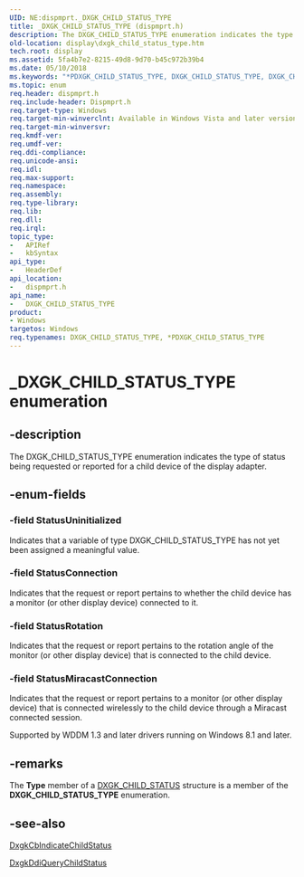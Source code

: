 ```yaml
---
UID: NE:dispmprt._DXGK_CHILD_STATUS_TYPE
title: _DXGK_CHILD_STATUS_TYPE (dispmprt.h)
description: The DXGK_CHILD_STATUS_TYPE enumeration indicates the type of status being requested or reported for a child device of the display adapter.
old-location: display\dxgk_child_status_type.htm
tech.root: display
ms.assetid: 5fa4b7e2-8215-49d8-9d70-b45c972b39b4
ms.date: 05/10/2018
ms.keywords: "*PDXGK_CHILD_STATUS_TYPE, DXGK_CHILD_STATUS_TYPE, DXGK_CHILD_STATUS_TYPE enumeration [Display Devices], DmEnums_684c935e-6fd5-4743-a196-d6674b8f2e56.xml, PDXGK_CHILD_STATUS_TYPE, PDXGK_CHILD_STATUS_TYPE enumeration pointer [Display Devices], StatusConnection, StatusMiracast, StatusRotation, StatusUninitialized, _DXGK_CHILD_STATUS_TYPE, display.dxgk_child_status_type, dispmprt/DXGK_CHILD_STATUS_TYPE, dispmprt/PDXGK_CHILD_STATUS_TYPE, dispmprt/StatusConnection, dispmprt/StatusMiracast, dispmprt/StatusRotation, dispmprt/StatusUninitialized"
ms.topic: enum
req.header: dispmprt.h
req.include-header: Dispmprt.h
req.target-type: Windows
req.target-min-winverclnt: Available in Windows Vista and later versions of the Windows operating systems.
req.target-min-winversvr: 
req.kmdf-ver: 
req.umdf-ver: 
req.ddi-compliance: 
req.unicode-ansi: 
req.idl: 
req.max-support: 
req.namespace: 
req.assembly: 
req.type-library: 
req.lib: 
req.dll: 
req.irql: 
topic_type:
-	APIRef
-	kbSyntax
api_type:
-	HeaderDef
api_location:
-	dispmprt.h
api_name:
-	DXGK_CHILD_STATUS_TYPE
product:
- Windows
targetos: Windows
req.typenames: DXGK_CHILD_STATUS_TYPE, *PDXGK_CHILD_STATUS_TYPE
---
```


# _DXGK_CHILD_STATUS_TYPE enumeration


## -description


The DXGK_CHILD_STATUS_TYPE enumeration indicates the type of status being requested or reported for a child device of the display adapter.


## -enum-fields




### -field StatusUninitialized

Indicates that a variable of type DXGK_CHILD_STATUS_TYPE has not yet been assigned a meaningful value.


### -field StatusConnection

Indicates that the request or report pertains to whether the child device has a monitor (or other display device) connected to it.


### -field StatusRotation

Indicates that the request or report pertains to the rotation angle of the monitor (or other display device) that is connected to the child device.


### -field StatusMiracastConnection

Indicates that the request or report pertains to a monitor (or other display device) that is connected wirelessly to the child device through a Miracast connected session.

Supported by WDDM 1.3 and later drivers running on Windows 8.1 and later.


## -remarks



The <b>Type</b> member of a <a href="https://msdn.microsoft.com/library/windows/hardware/ff561010">DXGK_CHILD_STATUS</a> structure is a member of the <b>DXGK_CHILD_STATUS_TYPE</b> enumeration.




## -see-also




<a href="https://msdn.microsoft.com/780a8867-bba1-4b1b-a941-b55bfe087b7b">DxgkCbIndicateChildStatus</a>



<a href="https://msdn.microsoft.com/478e0c52-4324-4062-8e1e-381808b0f481">DxgkDdiQueryChildStatus</a>
 

 

